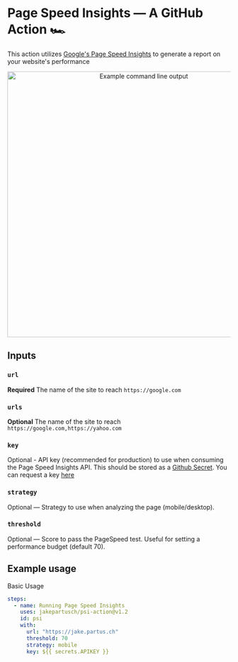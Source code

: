 # Page Speed Insights — A GitHub Action 🏎

This action utilizes [Google's Page Speed Insights](https://developers.google.com/speed/docs/insights/v5/about) to generate a report on your website's performance

<p align="center"><img src="https://raw.githubusercontent.com/JakePartusch/psi-action/master/screenshots/screenshot-output.png" alt="Example command line output" width="600"></p>

## Inputs

### `url`

**Required** The name of the site to reach `https://google.com`

### `urls`

**Optional** The name of the site to reach `https://google.com,https://yahoo.com`

### `key`

Optional - API key (recommended for production) to use when consuming the Page Speed Insights API. This should be stored as a [Github Secret](https://docs.github.com/en/actions/reference/encrypted-secrets). You can request a key [here](https://developers.google.com/speed/docs/insights/v5/get-started)

### `strategy`

Optional — Strategy to use when analyzing the page (mobile/desktop).

### `threshold`

Optional — Score to pass the PageSpeed test. Useful for setting a performance budget (default 70).

## Example usage

Basic Usage

```yaml
steps:
  - name: Running Page Speed Insights
    uses: jakepartusch/psi-action@v1.2
    id: psi
    with:
      url: "https://jake.partus.ch"
      threshold: 70
      strategy: mobile
      key: ${{ secrets.APIKEY }}
```
